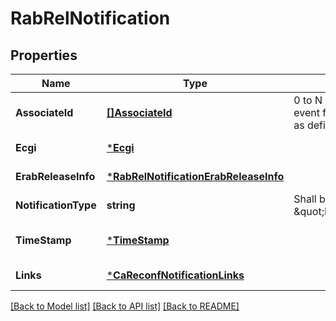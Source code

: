 # RabRelNotification

## Properties
Name | Type | Description | Notes
------------ | ------------- | ------------- | -------------
**AssociateId** | [**[]AssociateId**](AssociateId.md) | 0 to N identifiers to bind the event for a specific UE or flow as defined below. | [optional] [default to null]
**Ecgi** | [***Ecgi**](Ecgi.md) |  | [default to null]
**ErabReleaseInfo** | [***RabRelNotificationErabReleaseInfo**](RabRelNotification_erabReleaseInfo.md) |  | [default to null]
**NotificationType** | **string** | Shall be set to \&quot;RabRelNotification\&quot;. | [default to null]
**TimeStamp** | [***TimeStamp**](TimeStamp.md) |  | [optional] [default to null]
**Links** | [***CaReconfNotificationLinks**](CaReconfNotification__links.md) |  | [default to null]

[[Back to Model list]](../README.md#documentation-for-models) [[Back to API list]](../README.md#documentation-for-api-endpoints) [[Back to README]](../README.md)


